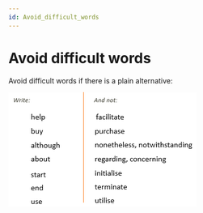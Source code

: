 ```yaml
---
id: Avoid_difficult_words
---
```


# Avoid difficult words

Avoid difficult words if there is a plain alternative:

![](./assets/55002302-e30a-4a46-becf-6f84c645f27d.png)

 
